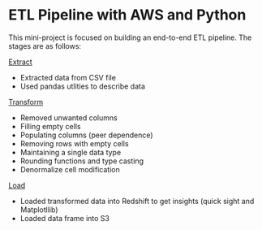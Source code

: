 # ETL Pipeline with AWS and Python

This mini-project is focused on building an end-to-end ETL pipeline. The stages are as follows:

<ins>Extract</ins>
- Extracted data from CSV file
- Used pandas utlities to describe data

<ins>Transform</ins>
- Removed unwanted columns
- Filling empty cells
- Populating columns (peer dependence)
- Removing rows with empty cells
- Maintaining a single data type 
- Rounding functions and type casting
- Denormalize cell modification

<ins>Load</ins>
- Loaded transformed data into Redshift to get insights (quick sight and Matplotllib)
- Loaded data frame into S3

